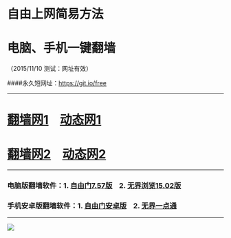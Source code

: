 # 自由上网简易方法
# 电脑、手机一键翻墙
（2015/11/10 测试：网址有效）

####永久短网址：https://git.io/free

***

# <a href="http://d1jf3ndcyeuyge.cloudfront.net/fq01.php?id=1" target="_blank">翻墙网1</a>&nbsp;&nbsp;&nbsp;&nbsp;<a href="http://d1wuzbhuio7elk.cloudfront.net/dtwdl01.php/0" target="_blank">动态网1</a>

# <a href="http://d38cupddouy0ag.cloudfront.net/fq01.php?id=2" target="_blank">翻墙网2</a>&nbsp;&nbsp;&nbsp;&nbsp;<a href="http://d38cupddouy0ag.cloudfront.net/dtwdl0.php/0" target="_blank">动态网2</a>

***

### 电脑版翻墙软件：1. <a href="http://d21coots7yd2sw.cloudfront.net/fgget.php?fid=fg757p.zip" target="_blank">自由门7.57版</a>&nbsp;&nbsp;&nbsp;&nbsp;2. <a href="http://d21coots7yd2sw.cloudfront.net/fgget.php?fid=u1502.zip" target="_blank">无界浏览15.02版</a>

### 手机安卓版翻墙软件：1. <a href="http://d21coots7yd2sw.cloudfront.net/fgget.php?fid=fgma32.apk" target="_blank">自由门安卓版</a>&nbsp;&nbsp;&nbsp;&nbsp;2. <a href="http://d21coots7yd2sw.cloudfront.net/fgget.php?fid=um3.2.apk" target="_blank">无界一点通</a>

***

<a href="https://github.com/zhen99425/free/blob/master/README.md" target="_blank"><img src="http://d1kk5cma8vypuk.cloudfront.net/pic/yjfq0.png"></a>  

